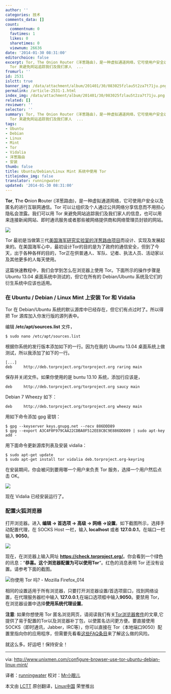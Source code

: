 ```yaml
---
author: ''
categories: 技术
comments_data: []
count:
  commentnum: 0
  favtimes: 1
  likes: 0
  sharetimes: 0
  viewnum: 26636
date: '2014-01-30 08:31:00'
editorchoice: false
excerpt: Tor, The Onion Router (洋葱路由)，是一种虚拟通道网络，它可使用户安全以及匿名的进行互联网通信。Tor 可以让组织及个人通过公共网络分享信息而不用担心隐私会泄露。我们可以用
  Tor 来避免网站追踪我们及我们家人  ...
fromurl: ''
id: 2531
islctt: true
banner_img: /data/attachment/album/201401/30/083025fzlau5t2za7t71ju.png
permalink: /article-2531-1.html
index_img: /data/attachment/album/201401/30/083025fzlau5t2za7t71ju.png.thumb.jpg
related: []
reviewer: ''
selector: ''
summary: Tor, The Onion Router (洋葱路由)，是一种虚拟通道网络，它可使用户安全以及匿名的进行互联网通信。Tor 可以让组织及个人通过公共网络分享信息而不用担心隐私会泄露。我们可以用
  Tor 来避免网站追踪我们及我们家人  ...
tags:
- Ubuntu
- Debian
- Linux
- Mint
- Tor
- Vidalia
- 洋葱路由
- 安装
thumb: false
title: Ubuntu/Debian/Linux Mint 系统中使用 Tor
titleindex_img: false
translator: runningwater
updated: '2014-01-30 08:31:00'
---
```


**Tor**, **T**he **O**nion **R**outer (洋葱路由)，是一种虚拟通道网络，它可使用户安全以及匿名的进行互联网通信。Tor 可以让组织及个人通过公共网络分享信息而不用担心隐私会泄露。我们可以用 Tor 来避免网站追踪我们及我们家人的信息，也可以用来连接新闻网站、即时通讯服务或者那些被网络提供商和网络管理员封锁的网站。


![](/data/attachment/album/201401/30/083025fzlau5t2za7t71ju.png)


Tor 最初是当做第三代[美国海军研究实验室的洋葱路由项目](http://www.onion-router.net/)而设计、实现及发展起来的。在美国海军心中，最初设计Tor的目的是为了政府的通信安全，但到了今天，出于各种各样的目的，Tor正在供普通人、军队、记者、执法人员、活动家以及其他更多的人每天使用。


这篇快速教程中，我们会学到怎么在浏览器上使用 Tor。下面所示的操作步骤是 Ubuntu 13.04 桌面系统中测试的，但它在所有的 Debian/Ubuntu 系统及它们的衍生系统中应该也适用。


### 在 Ubuntu / Debian / Linux Mint 上安装 Tor 和 Vidalia


Tor 在 Debian/Ubuntu 系统的默认源库中已经存在，但它们有点过时了。所以得把 Tor 源库加入你发行版的源列表中。


编辑 **/etc/apt/sources.list** 文件，



```
$ sudo nano /etc/apt/sources.list

```

根据你系统的发行版本添加如下的一行。因为在我的 Ubuntu 13.04 桌面系统上做测试，所以我添加了如下的一行。



```
[...]
deb     http://deb.torproject.org/torproject.org raring main

```

保存并关闭文件。如果你使用的是 buntu 13.10 系统，添加行应该是，



```
deb     http://deb.torproject.org/torproject.org saucy main

```

Debian 7 Wheezy 如下：



```
deb     http://deb.torproject.org/torproject.org wheezy main

```

用如下命令添加 gpg 密钥：



```
$ gpg --keyserver keys.gnupg.net --recv 886DDD89 
$ gpg --export A3C4F0F979CAA22CDBA8F512EE8CBC9E886DDD89 | sudo apt-key add -

```

用下面命令更新源库列表及安装 vidalia：



```
$ sudo apt-get update
$ sudo apt-get install tor vidalia deb.torproject.org-keyring

```

在安装期间，你会被问到要用哪一个用户来负责 Tor 服务，选择一个用户然后点击 OK。


![](/data/attachment/album/201401/30/083104seeq8tiyw22k536f.jpg)


现在 Vidalia 已经安装运行了。


### 配置火狐浏览器


打开浏览器。进入 **编辑 -> 首选项 -> 高级 -> 网络 ->设置**。如下截图所示，选择手动配置代理，在 SOCKS Host 一栏，输入 **localhost** 或者 **127.0.0.1**，在端口一栏输入 **9050**。


![](/data/attachment/album/201401/30/083106i9yomka94mh9m300.jpg)


现在，在浏览器上输入网址 **<https://check.torproject.org/>**。你会看到一个绿色的讯息：“**恭喜。这个浏览器配置为可以使用Tor**“。红色的消息表明 Tor 还没有设置。请参考下面的截图。


![你使用 Tor 吗? - Mozilla Firefox_014](/data/attachment/album/201401/30/0831110ktp1128ix98fuz2.jpg)


相同的设置适用于所有浏览器，只要打开浏览器设置/首选项窗口，找到网络设置，在代理服务器栏中输入 **127.0.0.1**,在端口选项框中输入**9050**。要禁用 Tor，在浏览器设置中选择**使用系统代理设置**。


**注意**: 如果你想使用 Tor 匿名浏览网页，请阅读我们有关[Tor浏览器套件](http://www.unixmen.com/protect-your-online-privacy-with-tor-browser/)的文章,它提供了易于配置的Tor以及浏览器补丁包，以使匿名访问更方便。要直接使用SOCKS（即时通讯，Jabber，IRC等），你可以直接在 Tor（本地端口9050）配置里指向你的应用程序，但需要先看看[这些FAQ条目](https://trac.torproject.org/projects/tor/wiki/doc/TorFAQ#SOCKSAndDNS)来了解这么做的风险。


就这么多。好运吧！保持安全！




---


via: <http://www.unixmen.com/configure-browser-use-tor-ubuntu-debian-linux-mint/>


译者：[runningwater](https://github.com/runningwater) 校对：[Mr小眼儿](http://blog.csdn.net/tinyeyeser)


本文由 [LCTT](https://github.com/LCTT/TranslateProject) 原创翻译，[Linux中国](http://linux.cn/) 荣誉推出